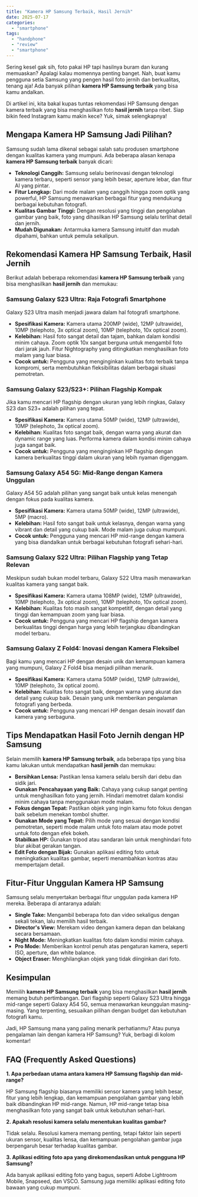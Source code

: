 ```yaml
---
title: "Kamera HP Samsung Terbaik, Hasil Jernih"
date: 2025-07-17
categories: 
  - "smartphone"
tags: 
  - "handphone"
  - "review"
  - "smartphone"
---
```


Sering kesel gak sih, foto pakai HP tapi hasilnya buram dan kurang memuaskan? Apalagi kalau momennya penting banget. Nah, buat kamu pengguna setia Samsung yang pengen hasil foto jernih dan berkualitas, tenang aja! Ada banyak pilihan **kamera HP Samsung terbaik** yang bisa kamu andalkan.

Di artikel ini, kita bakal kupas tuntas rekomendasi HP Samsung dengan kamera terbaik yang bisa menghasilkan foto **hasil jernih** tanpa ribet. Siap bikin feed Instagram kamu makin kece? Yuk, simak selengkapnya!

## Mengapa Kamera HP Samsung Jadi Pilihan?

Samsung sudah lama dikenal sebagai salah satu produsen smartphone dengan kualitas kamera yang mumpuni. Ada beberapa alasan kenapa **kamera HP Samsung terbaik** banyak dicari:

- **Teknologi Canggih:** Samsung selalu berinovasi dengan teknologi kamera terbaru, seperti sensor yang lebih besar, aperture lebar, dan fitur AI yang pintar.
- **Fitur Lengkap:** Dari mode malam yang canggih hingga zoom optik yang powerful, HP Samsung menawarkan berbagai fitur yang mendukung berbagai kebutuhan fotografi.
- **Kualitas Gambar Tinggi:** Dengan resolusi yang tinggi dan pengolahan gambar yang baik, foto yang dihasilkan HP Samsung selalu terlihat detail dan jernih.
- **Mudah Digunakan:** Antarmuka kamera Samsung intuitif dan mudah dipahami, bahkan untuk pemula sekalipun.

## Rekomendasi Kamera HP Samsung Terbaik, Hasil Jernih

Berikut adalah beberapa rekomendasi **kamera HP Samsung terbaik** yang bisa menghasilkan **hasil jernih** dan memukau:

### Samsung Galaxy S23 Ultra: Raja Fotografi Smartphone

Galaxy S23 Ultra masih menjadi jawara dalam hal fotografi smartphone.

- **Spesifikasi Kamera:** Kamera utama 200MP (wide), 12MP (ultrawide), 10MP (telephoto, 3x optical zoom), 10MP (telephoto, 10x optical zoom).
- **Kelebihan:** Hasil foto sangat detail dan tajam, bahkan dalam kondisi minim cahaya. Zoom optik 10x sangat berguna untuk mengambil foto dari jarak jauh. Fitur Nightography yang ditingkatkan menghasilkan foto malam yang luar biasa.
- **Cocok untuk:** Pengguna yang menginginkan kualitas foto terbaik tanpa kompromi, serta membutuhkan fleksibilitas dalam berbagai situasi pemotretan.

### Samsung Galaxy S23/S23+: Pilihan Flagship Kompak

Jika kamu mencari HP flagship dengan ukuran yang lebih ringkas, Galaxy S23 dan S23+ adalah pilihan yang tepat.

- **Spesifikasi Kamera:** Kamera utama 50MP (wide), 12MP (ultrawide), 10MP (telephoto, 3x optical zoom).
- **Kelebihan:** Kualitas foto sangat baik, dengan warna yang akurat dan dynamic range yang luas. Performa kamera dalam kondisi minim cahaya juga sangat baik.
- **Cocok untuk:** Pengguna yang menginginkan HP flagship dengan kamera berkualitas tinggi dalam ukuran yang lebih nyaman digenggam.

### Samsung Galaxy A54 5G: Mid-Range dengan Kamera Unggulan

Galaxy A54 5G adalah pilihan yang sangat baik untuk kelas menengah dengan fokus pada kualitas kamera.

- **Spesifikasi Kamera:** Kamera utama 50MP (wide), 12MP (ultrawide), 5MP (macro).
- **Kelebihan:** Hasil foto sangat baik untuk kelasnya, dengan warna yang vibrant dan detail yang cukup baik. Mode malam juga cukup mumpuni.
- **Cocok untuk:** Pengguna yang mencari HP mid-range dengan kamera yang bisa diandalkan untuk berbagai kebutuhan fotografi sehari-hari.

### Samsung Galaxy S22 Ultra: Pilihan Flagship yang Tetap Relevan

Meskipun sudah bukan model terbaru, Galaxy S22 Ultra masih menawarkan kualitas kamera yang sangat baik.

- **Spesifikasi Kamera:** Kamera utama 108MP (wide), 12MP (ultrawide), 10MP (telephoto, 3x optical zoom), 10MP (telephoto, 10x optical zoom).
- **Kelebihan:** Kualitas foto masih sangat kompetitif, dengan detail yang tinggi dan kemampuan zoom yang luar biasa.
- **Cocok untuk:** Pengguna yang mencari HP flagship dengan kamera berkualitas tinggi dengan harga yang lebih terjangkau dibandingkan model terbaru.

### Samsung Galaxy Z Fold4: Inovasi dengan Kamera Fleksibel

Bagi kamu yang mencari HP dengan desain unik dan kemampuan kamera yang mumpuni, Galaxy Z Fold4 bisa menjadi pilihan menarik.

- **Spesifikasi Kamera:** Kamera utama 50MP (wide), 12MP (ultrawide), 10MP (telephoto, 3x optical zoom).
- **Kelebihan:** Kualitas foto sangat baik, dengan warna yang akurat dan detail yang cukup baik. Desain yang unik memberikan pengalaman fotografi yang berbeda.
- **Cocok untuk:** Pengguna yang mencari HP dengan desain inovatif dan kamera yang serbaguna.

## Tips Mendapatkan Hasil Foto Jernih dengan HP Samsung

Selain memilih **kamera HP Samsung terbaik**, ada beberapa tips yang bisa kamu lakukan untuk mendapatkan **hasil jernih** dan memukau:

- **Bersihkan Lensa:** Pastikan lensa kamera selalu bersih dari debu dan sidik jari.
- **Gunakan Pencahayaan yang Baik:** Cahaya yang cukup sangat penting untuk menghasilkan foto yang jernih. Hindari memotret dalam kondisi minim cahaya tanpa menggunakan mode malam.
- **Fokus dengan Tepat:** Pastikan objek yang ingin kamu foto fokus dengan baik sebelum menekan tombol shutter.
- **Gunakan Mode yang Tepat:** Pilih mode yang sesuai dengan kondisi pemotretan, seperti mode malam untuk foto malam atau mode potret untuk foto dengan efek bokeh.
- **Stabilkan HP:** Gunakan tripod atau sandaran lain untuk menghindari foto blur akibat gerakan tangan.
- **Edit Foto dengan Bijak:** Gunakan aplikasi editing foto untuk meningkatkan kualitas gambar, seperti menambahkan kontras atau mempertajam detail.

## Fitur-Fitur Unggulan Kamera HP Samsung

Samsung selalu menyertakan berbagai fitur unggulan pada kamera HP mereka. Beberapa di antaranya adalah:

- **Single Take:** Mengambil beberapa foto dan video sekaligus dengan sekali tekan, lalu memilih hasil terbaik.
- **Director's View:** Merekam video dengan kamera depan dan belakang secara bersamaan.
- **Night Mode:** Meningkatkan kualitas foto dalam kondisi minim cahaya.
- **Pro Mode:** Memberikan kontrol penuh atas pengaturan kamera, seperti ISO, aperture, dan white balance.
- **Object Eraser:** Menghilangkan objek yang tidak diinginkan dari foto.

## Kesimpulan

Memilih **kamera HP Samsung terbaik** yang bisa menghasilkan **hasil jernih** memang butuh pertimbangan. Dari flagship seperti Galaxy S23 Ultra hingga mid-range seperti Galaxy A54 5G, semua menawarkan keunggulan masing-masing. Yang terpenting, sesuaikan pilihan dengan budget dan kebutuhan fotografi kamu.

Jadi, HP Samsung mana yang paling menarik perhatianmu? Atau punya pengalaman lain dengan kamera HP Samsung? Yuk, berbagi di kolom komentar!

## FAQ (Frequently Asked Questions)

**1\. Apa perbedaan utama antara kamera HP Samsung flagship dan mid-range?**

HP Samsung flagship biasanya memiliki sensor kamera yang lebih besar, fitur yang lebih lengkap, dan kemampuan pengolahan gambar yang lebih baik dibandingkan HP mid-range. Namun, HP mid-range tetap bisa menghasilkan foto yang sangat baik untuk kebutuhan sehari-hari.

**2\. Apakah resolusi kamera selalu menentukan kualitas gambar?**

Tidak selalu. Resolusi kamera memang penting, tetapi faktor lain seperti ukuran sensor, kualitas lensa, dan kemampuan pengolahan gambar juga berpengaruh besar terhadap kualitas gambar.

**3\. Aplikasi editing foto apa yang direkomendasikan untuk pengguna HP Samsung?**

Ada banyak aplikasi editing foto yang bagus, seperti Adobe Lightroom Mobile, Snapseed, dan VSCO. Samsung juga memiliki aplikasi editing foto bawaan yang cukup mumpuni.
